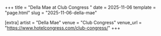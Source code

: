 +++
title = "Della Mae at Club Congress "
date = 2025-11-06
template = "page.html"
slug = "2025-11-06-della-mae"

[extra]
artist = "Della Mae"
venue = "Club Congress"
venue_url = "https://www.hotelcongress.com/club-congress/"
+++

